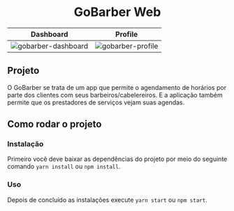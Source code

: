 <h1 align="center">GoBarber Web</h1>

| Dashboard | Profile |
|---------- | --------|
| ![gobarber-dashboard](https://user-images.githubusercontent.com/38691922/93595019-4f0a4700-f98d-11ea-8313-00aae8c44fc8.png) | ![gobarber-profile](https://user-images.githubusercontent.com/38691922/93595079-6fd29c80-f98d-11ea-8b2e-75e7377e93b1.png) |

<h2>Projeto</h2>

O GoBarber se trata de um app que permite o agendamento de horários por parte dos clientes com seus barbeiros/cabelereiros. E a aplicação também permite que os prestadores
de serviços vejam suas agendas.

<h2>Como rodar o projeto</h2>

<h3>Instalação</h3>

Primeiro você deve baixar as dependências do projeto por meio do seguinte comando ``` yarn install ``` ou ``` npm install ```.

<h3>Uso</h3>

Depois de concluído as instalações execute ``` yarn start ``` ou ``` npm start ```.

